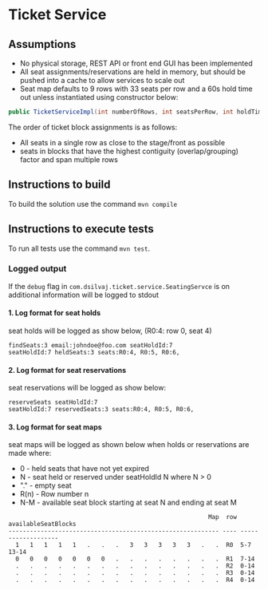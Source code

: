 # Ticket Service

## Assumptions
- No physical storage, REST API or front end GUI has been implemented
- All seat assignments/reservations are held in memory, but should be pushed into a  cache to allow services to scale out
- Seat map defaults to 9 rows with 33 seats per row and a 60s hold time out unless instantiated using constructor below:
```java
public TicketServiceImpl(int numberOfRows, int seatsPerRow, int holdTimeout)
```

The order of ticket block assignments is as follows:
- All seats in a single row as close to the stage/front as possible
- seats in blocks that have the highest contiguity (overlap/grouping) factor and span multiple rows

## Instructions to build
To build the solution use the command `mvn compile`

## Instructions to execute tests
To run all tests use the command `mvn test`.

### Logged output
If the `debug` flag in `com.dsilvaj.ticket.service.SeatingServce` is on additional information will be logged to stdout

#### 1. Log format for seat holds
seat holds will be logged as show below, (R0:4: row 0, seat 4)
```
findSeats:3 email:johndoe@foo.com seatHoldId:7
seatHoldId:7 heldSeats:3 seats:R0:4, R0:5, R0:6,
```

#### 2. Log format for seat reservations
seat reservations will be logged as show below:
```
reserveSeats seatHoldId:7
seatHoldId:7 reservedSeats:3 seats:R0:4, R0:5, R0:6,
```
#### 3. Log format for seat maps
seat maps will be logged as shown below when holds or reservations are made where:

- 0 - held seats that have not yet expired
- N - seat held or reserved under seatHoldId N where N > 0
- "." - empty seat
- R(n) - Row number n
- N-M - available seat block starting at seat N and ending at seat M

```
                                                        Map  row availableSeatBlocks
----------------------------------------------------------- ---- -------------------
  1   1   1   1   1   .   .   .   3   3   3   3   3   .   .  R0  5-7 13-14
  0   0   0   0   0   0   0   .   .   .   .   .   .   .   .  R1  7-14
  .   .   .   .   .   .   .   .   .   .   .   .   .   .   .  R2  0-14
  .   .   .   .   .   .   .   .   .   .   .   .   .   .   .  R3  0-14
  .   .   .   .   .   .   .   .   .   .   .   .   .   .   .  R4  0-14
```
